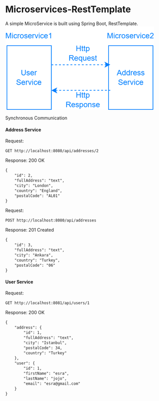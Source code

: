 # Microservices-RestTemplate
A simple MicroService is built using Spring Boot, RestTemplate.
![](microservice.png)

Synchronous Communication 
#### Address Service
Request:
```
GET http://localhost:8080/api/addresses/2
```
Response: 200 OK
```
{
    "id": 2,
    "fullAddress": "text",
    "city": "London",
    "country": "England",
    "postalCode": "AL01"
}
```
Request:
```
POST http://localhost:8080/api/addresses
```
Response: 201 Created
```
{
    "id": 3,
    "fullAddress": "text",
    "city": "Ankara",
    "country": "Turkey",
    "postalCode": "06"
}
```
#### User Service
Request:
````
GET http://localhost:8081/api/users/1
````
Response: 200 OK
```
{
    "address": {
        "id": 1,
        "fullAddress": "text",
        "city": "Istanbul",
        "postalCode": 34,
        "country": "Turkey"
    },
    "user": {
        "id": 1,
        "firstName": "esra",
        "lastName": "jojo",
        "email": "esra@gmail.com"
    }
}
```
